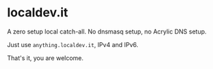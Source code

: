 ---
---

# localdev.it

A zero setup local catch-all. No dnsmasq setup, no Acrylic DNS setup.

Just use `anything.localdev.it`, IPv4 and IPv6.

That's it, you are welcome.

